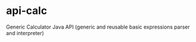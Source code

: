 # api-calc
Generic Calculator Java API (generic and reusable basic expressions parser and interpreter) 
